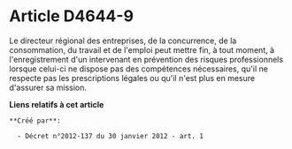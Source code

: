 # Article D4644-9

Le directeur régional des entreprises, de la concurrence, de la consommation, du  travail et de l'emploi peut mettre fin, à
tout moment, à l'enregistrement d'un  intervenant en prévention des risques professionnels lorsque celui-ci ne dispose  pas
des compétences nécessaires, qu'il ne respecte pas les prescriptions légales  ou qu'il n'est plus en mesure d'assurer sa
mission.

**Liens relatifs à cet article**

	**Créé par**:

	  - Décret n°2012-137 du 30 janvier 2012 - art. 1
